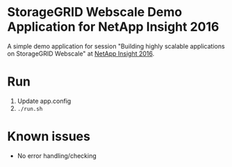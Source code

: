 # StorageGRID Webscale Demo Application for NetApp Insight 2016
A simple demo application for session "Building highly scalable applications on StorageGRID Webscale" at [NetApp Insight 2016](http://www.netapp-insight.com).

# Run
1. Update app.config
2. `./run.sh`

# Known issues
* No error handling/checking
